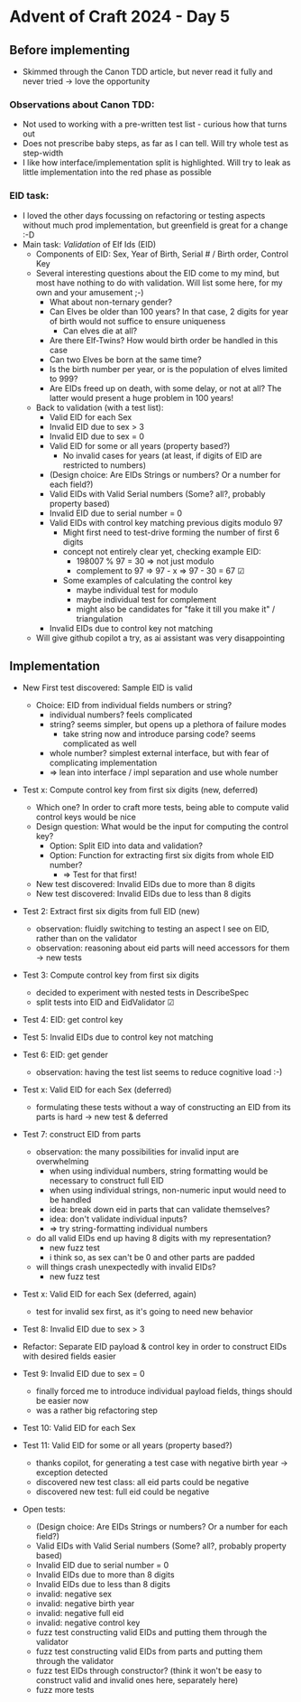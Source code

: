 # Advent of Craft 2024 - Day 5

## Before implementing

- Skimmed through the Canon TDD article, but never read it fully and never tried -> love the opportunity

### Observations about Canon TDD:
- Not used to working with a pre-written test list - curious how that turns out
- Does not prescribe baby steps, as far as I can tell. Will try whole test as step-width
- I like how interface/implementation split is highlighted. Will try to leak as little implementation into the red phase as possible

### EID task:
- I loved the other days focussing on refactoring or testing aspects without much prod implementation, but greenfield is great for a change :-D
- Main task: *Validation* of Elf Ids (EID)
  - Components of EID: Sex, Year of Birth, Serial # / Birth order, Control Key
  - Several interesting questions about the EID come to my mind, but most have nothing to do with validation. Will list some here, for my own and your amusement ;-)
    - What about non-ternary gender?
    - Can Elves be older than 100 years? In that case, 2 digits for year of birth would not suffice to ensure uniqueness
      - Can elves die at all? 
    - Are there Elf-Twins? How would birth order be handled in this case
    - Can two Elves be born at the same time?
    - Is the birth number per year, or is the population of elves limited to 999?
    - Are EIDs freed up on death, with some delay, or not at all? The latter would present a huge problem in 100 years!
  - Back to validation (with a test list):
    - Valid EID for each Sex
    - Invalid EID due to sex > 3
    - Invalid EID due to sex = 0
    - Valid EID for some or all years (property based?)
      - No invalid cases for years (at least, if digits of EID are restricted to numbers)
    - (Design choice: Are EIDs Strings or numbers? Or a number for each field?)
    - Valid EIDs with Valid Serial numbers (Some? all?, probably property based)
    - Invalid EID due to serial number = 0
    - Valid EIDs with control key matching previous digits modulo 97
      - Might first need to test-drive forming the number of first 6 digits
      - concept not entirely clear yet, checking example EID:
        - 198007 % 97 = 30 => not just modulo
        - complement to 97 => 97 - x => 97 - 30 = 67 ☑
      - Some examples of calculating the control key
        - maybe individual test for modulo 
        - maybe individual test for complement
        - might also be candidates for "fake it till you make it" / triangulation
    - Invalid EIDs due to control key not matching
  - Will give github copilot a try, as ai assistant was very disappointing

## Implementation

- New First test discovered: Sample EID is valid
  - Choice: EID from individual fields numbers or string?
    - individual numbers? feels complicated
    - string? seems simpler, but opens up a plethora of failure modes
      - take string now and introduce parsing code? seems complicated as well
    - whole number? simplest external interface, but with fear of complicating implementation
    - => lean into interface / impl separation and use whole number
- Test x: Compute control key from first six digits (new, deferred)
  - Which one? In order to craft more tests, being able to compute valid control keys would be nice
  - Design question: What would be the input for computing the control key?
    - Option: Split EID into data and validation?
    - Option: Function for extracting first six digits from whole EID number?
      - => Test for that first!
  - New test discovered: Invalid EIDs due to more than 8 digits
  - New test discovered: Invalid EIDs due to less than 8 digits
- Test 2: Extract first six digits from full EID (new)
  - observation: fluidly switching to testing an aspect I see on EID, rather than on the validator
  - observation: reasoning about eid parts will need accessors for them -> new tests
- Test 3: Compute control key from first six digits
  - decided to experiment with nested tests in DescribeSpec
  - split tests into EID and EidValidator ☑
- Test 4: EID: get control key
- Test 5: Invalid EIDs due to control key not matching
- Test 6: EID: get gender
  - observation: having the test list seems to reduce cognitive load :-)
- Test x: Valid EID for each Sex (deferred)
  - formulating these tests without a way of constructing an EID from its parts is hard -> new test & deferred
- Test 7: construct EID from parts
  - observation: the many possibilities for invalid input are overwhelming
    - when using individual numbers, string formatting would be necessary to construct full EID
    - when using individual strings, non-numeric input would need to be handled
    - idea: break down eid in parts that can validate themselves? 
    - idea: don't validate individual inputs?
    - => try string-formatting individual numbers
  - do all valid EIDs end up having 8 digits with my representation?
    - new fuzz test
    - i think so, as sex can't be 0 and other parts are padded
  - will things crash unexpectedly with invalid EIDs?
    - new fuzz test
- Test x: Valid EID for each Sex (deferred, again)
  - test for invalid sex first, as it's going to need new behavior
- Test 8: Invalid EID due to sex > 3
- Refactor: Separate EID payload & control key in order to construct EIDs with desired fields easier
- Test 9: Invalid EID due to sex = 0
  - finally forced me to introduce individual payload fields, things should be easier now
  - was a rather big refactoring step
- Test 10: Valid EID for each Sex
- Test 11: Valid EID for some or all years (property based?)
  - thanks copilot, for generating a test case with negative birth year -> exception detected
  - discovered new test class: all eid parts could be negative
  - discovered new test: full eid could be negative


- Open tests:
  - (Design choice: Are EIDs Strings or numbers? Or a number for each field?)
  - Valid EIDs with Valid Serial numbers (Some? all?, probably property based)
  - Invalid EID due to serial number = 0
  - Invalid EIDs due to more than 8 digits
  - Invalid EIDs due to less than 8 digits
  - invalid: negative sex
  - invalid: negative birth year
  - invalid: negative full eid
  - invalid: negative control key
  - fuzz test constructing valid EIDs and putting them through the validator
  - fuzz test constructing valid EIDs from parts and putting them through the validator
  - fuzz test EIDs through constructor? (think it won't be easy to construct valid and invalid ones here, separately here)
  - fuzz more tests
